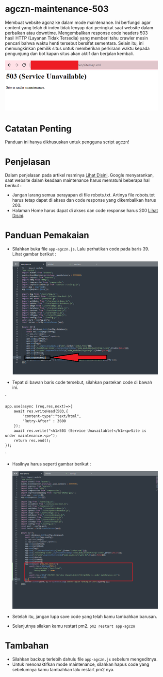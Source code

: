 # agczn-maintenance-503
Membuat website agcnz ke dalam mode maintenance. Ini berfungsi agar content yang telah di index tidak lenyap dari peringkat saat website dalam perbaikan atau downtime.
Mengembalikan response code headers 503 hasil HTTP (Layanan Tidak Tersedia) yang memberi tahu crawler mesin pencari bahwa waktu henti tersebut bersifat sementara. Selain itu, ini memungkinkan pemilik situs untuk memberikan perkiraan waktu kepada pengunjung dan bot kapan situs akan aktif dan berjalan kembali.

![Image](maintenance-agczn.png)

# Catatan Penting
Panduan ini hanya dikhususkan untuk pengguna script agczn!

# Penjelasan
Dalam penjelasan pada artikel resminya [Lihat Disini](https://developers.google.com/search/docs/crawling-indexing/pause-online-business#best-practices-disabling-site). Google menyarankan, saat website dalam keadaan maintenance harus mematuhi beberapa hal berikut :
- Jangan larang semua perayapan di file robots.txt. Artinya file robots.txt harus tetap dapat di akses dan code response yang dikembalikan harus 200.
- Halaman Home harus dapat di akses dan code response harus 200 [Lihat Disini](https://developers.google.com/search/docs/crawling-indexing/pause-online-business#best-practices-disabling-site:~:text=Jika%20Anda%20perlu%20menonaktifkan%20situs%20untuk%20waktu%20yang%20lebih%20lama%2C%20sediakan%20laman%20beranda%20yang%20dapat%20diindeks).

# Panduan Pemakaian

- Silahkan buka file `app-agczn.js`. Lalu perhatikan code pada baris 39. Lihat gambar berikut :
  
  ![Image](maintenance-agczn-01.png)

- Tepat di bawah baris code tersebut, silahkan pastekan code di bawah ini.

`

	app.use(async (req,res,next)=>{
		await res.writeHead(503,{
			"content-type":"text/html",
			"Retry-After" : 3600
		});
		await res.write("<h1>503 (Service Unavailable)</h1><p>Site is under maintenance.<p>");
		return res.end();
	});


`
- Hasilnya harus seperti gambar berikut :
  
  ![Image](maintenance-agczn-02.png)

- Setelah itu, jangan lupa save code yang telah kamu tambahkan barusan.
- Selanjutnya silakan kamu restart pm2. `pm2 restart app-agczn`

# Tambahan
- Silahkan backup terlebih dahulu file `app-agczn.js` sebelum mengeditnya.
- Untuk menonaktifkan mode maintenance, silahkan hapus code yang sebelumnya kamu tambahkan lalu restart pm2 nya.
